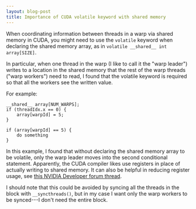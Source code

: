 ```yaml
--- 
layout: blog-post
title: Importance of CUDA volatile keyword with shared memory
---
```


When coordinating information between threads in a warp via shared memory in CUDA, you might need to use the `volatile` keyword when declaring the shared memory array, as in `volatile __shared__ int array[SIZE]`.

In particular, when one thread in the warp (I like to call it the "warp leader") writes to a location in the shared memory that the rest of the warp threads ("warp workers") need to read, I found that the volatile keyword is required so that all the workers see the written value.

For example:

	__shared__ array[NUM_WARPS];
    if (threadIdx.x == 0) {
		array[warpId] = 5;
	}
	
	if (array[warpId] == 5) {
		do something
	}

In this example, I found that without declaring the shared memory array to be volatile, only the warp leader moves into the second conditional statement. Apparently, the CUDA compiler likes use registers in place of actually writing to shared memory. It can also be helpful in reducing register usage, see [this NVIDIA Developer forum thread](https://devtalk.nvidia.com/default/topic/405513/cuda-programming-and-performance/getting-nvcc-to-consolidate-registers/).

I should note that this could be avoided by syncing all the threads in the block with `__syncthreads()`, but in my case I want only the warp workers to be synced---I don't need the entire block.